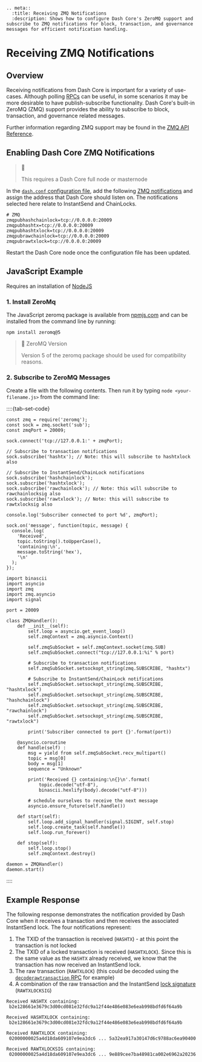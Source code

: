 ```{eval-rst}
.. meta::
  :title: Receiving ZMQ Notifications
  :description: Shows how to configure Dash Core's ZeroMQ support and subscribe to ZMQ notifications for block, transaction, and governance messages for efficient notification handling.
```

# Receiving ZMQ Notifications

## Overview

Receiving notifications from Dash Core is important for a variety of use-cases. Although polling [RPCs](../api/remote-procedure-calls.md) can be useful, in some scenarios it may be more desirable to have publish-subscribe functionality. Dash Core's built-in ZeroMQ (ZMQ) support provides the ability to subscribe to block, transaction, and governance related messages.

Further information regarding ZMQ support may be found in the [ZMQ API Reference](../api/zmq.md).

## Enabling Dash Core ZMQ Notifications

> 📘
>
> This requires a Dash Core full node or masternode

In the [`dash.conf` configuration file](../examples/configuration-file.md), add the following [ZMQ notifications](../api/zmq.md#available-notifications) and assign the address that Dash Core should listen on. The notifications selected here relate to InstantSend and ChainLocks.

```
# ZMQ
zmqpubhashchainlock=tcp://0.0.0.0:20009
zmqpubhashtx=tcp://0.0.0.0:20009
zmqpubhashtxlock=tcp://0.0.0.0:20009
zmqpubrawchainlock=tcp://0.0.0.0:20009
zmqpubrawtxlock=tcp://0.0.0.0:20009
```

Restart the Dash Core node once the configuration file has been updated.

## JavaScript Example

Requires an installation of [NodeJS](https://nodejs.org/en/download/)

### 1. Install ZeroMq

The JavaScript zeromq package is available from [npmjs.com](https://www.npmjs.com/package/zeromq) and can be installed from the command line by running:

```shell
npm install zeromq@5
```

> 🚧 ZeroMQ Version
>
> Version 5 of the zeromq package should be used for compatibility reasons.

### 2. Subscribe to ZeroMQ Messages

Create a file with the following contents. Then run it by typing `node <your-filename.js>` from the command line:

::::{tab-set-code}

```{code-block} javascript
const zmq = require('zeromq');
const sock = zmq.socket('sub');
const zmqPort = 20009;

sock.connect('tcp://127.0.0.1:' + zmqPort);

// Subscribe to transaction notifications
sock.subscribe('hashtx'); // Note: this will subscribe to hashtxlock also

// Subscribe to InstantSend/ChainLock notifications
sock.subscribe('hashchainlock');
sock.subscribe('hashtxlock');
sock.subscribe('rawchainlock'); // Note: this will subscribe to rawchainlocksig also
sock.subscribe('rawtxlock'); // Note: this will subscribe to rawtxlocksig also

console.log('Subscriber connected to port %d', zmqPort);

sock.on('message', function(topic, message) {
  console.log(
    'Received',
    topic.toString().toUpperCase(),
    'containing:\n',
    message.toString('hex'),
    '\n'
  );
});
```

```{code-block} python
import binascii
import asyncio
import zmq
import zmq.asyncio
import signal

port = 20009

class ZMQHandler():
    def __init__(self):
        self.loop = asyncio.get_event_loop()
        self.zmqContext = zmq.asyncio.Context()

        self.zmqSubSocket = self.zmqContext.socket(zmq.SUB)
        self.zmqSubSocket.connect("tcp://127.0.0.1:%i" % port)

        # Subscribe to transaction notifications
        self.zmqSubSocket.setsockopt_string(zmq.SUBSCRIBE, "hashtx")

        # Subscribe to InstantSend/ChainLock notifications
        self.zmqSubSocket.setsockopt_string(zmq.SUBSCRIBE, "hashtxlock")
        self.zmqSubSocket.setsockopt_string(zmq.SUBSCRIBE, "hashchainlock")
        self.zmqSubSocket.setsockopt_string(zmq.SUBSCRIBE, "rawchainlock")
        self.zmqSubSocket.setsockopt_string(zmq.SUBSCRIBE, "rawtxlock")

        print('Subscriber connected to port {}'.format(port))

    @asyncio.coroutine
    def handle(self) :
        msg = yield from self.zmqSubSocket.recv_multipart()
        topic = msg[0]
        body = msg[1]
        sequence = "Unknown"

        print('Received {} containing:\n{}\n'.format(
            topic.decode("utf-8"), 
            binascii.hexlify(body).decode("utf-8")))

        # schedule ourselves to receive the next message
        asyncio.ensure_future(self.handle())

    def start(self):
        self.loop.add_signal_handler(signal.SIGINT, self.stop)
        self.loop.create_task(self.handle())
        self.loop.run_forever()

    def stop(self):
        self.loop.stop()
        self.zmqContext.destroy()

daemon = ZMQHandler()
daemon.start()
```

::::

## Example Response

The following response demonstrates the notification provided by Dash Core when it receives a transaction and then receives the associated InstantSend lock. The four notifications represent:

  1. The TXID of the transaction is received (`HASHTX`) - at this point the transaction is not locked
  2. The TXID of a locked transaction is received (`HASHTXLOCK`). Since this is the same value as the `HASHTX` already received, we know that the transaction has now received an InstantSend lock.
  3. The raw transaction (`RAWTXLOCK`) (this could be decoded using the [`decoderawtransaction` RPC](../api/remote-procedure-calls-raw-transactions.md#decoderawtransaction) for example)
  4. A combination of the raw transaction and the InstantSend [lock signature](../reference/p2p-network-instantsend-messages.md#islock) (`RAWTXLOCKSIG`)

```
Received HASHTX containing:
 b2e128661e3679c3d00cd081e32fdc9a12f44e486e083e6eab998bdfd6f64a9b

Received HASHTXLOCK containing:
 b2e128661e3679c3d00cd081e32fdc9a12f44e486e083e6eab998bdfd6f64a9b

Received RAWTXLOCK containing:
 02000000025a4d18da609107e9ea3dc6 ... 5a32ea917a30147d6c9788ac6ea90400

Received RAWTXLOCKSIG containing:
 02000000025a4d18da609107e9ea3dc6 ... 9e889cee7ba48981ca002e6962a20236
```
